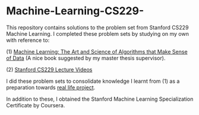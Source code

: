 # Machine-Learning-CS229-
This repository contains solutions to the problem set from Stanford CS229 Machine Learning. I completed these problem sets by studying on my own with reference to:

(1) [Machine Learning: The Art and Science of Algorithms that Make Sense of Data](https://www.amazon.com/Machine-Learning-Science-Algorithms-Sense/dp/1107422221)
(A nice book suggested by my master thesis supervisor).

(2) [Stanford CS229 Lecture Videos](https://www.youtube.com/playlist?list=PLoROMvodv4rMiGQp3WXShtMGgzqpfVfbU)

I did these problem sets to consolidate knowledge I learnt from (1) as a preparation towards [real life project](https://github.com/lingminhao/Explainable-Machine-Learning-Classification-using-Wing-Venation-Data). 

In addition to these, I obtained the Stanford Machine Learning Specialization Certificate by Coursera. 
